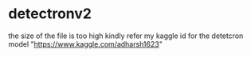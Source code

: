 # detectronv2

the size of the file is too high kindly refer my kaggle id for the detetcron model
 "https://www.kaggle.com/adharsh1623"
